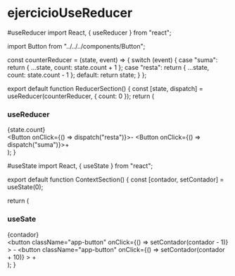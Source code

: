 # ejercicioUseReducer

#useReducer
import React, { useReducer } from "react";

import Button from "../../../components/Button";

const counterReducer = (state, event) => {
  switch (event) {
    case "suma":
      return { ...state, count: state.count + 1 };
    case "resta":
      return { ...state, count: state.count - 1 };
    default:
      return state;
  }
};

export default function ReducerSection() {
  const [state, dispatch] = useReducer(counterReducer, { count: 0 });
  return (
    <div className="flex-center flex-column">
      <h3>useReducer</h3>
      <div className="flex-center flex-column">
        <span>{state.count}</span>
        <div>
          <Button onClick={() => dispatch("resta")}>-</Button>
          <Button onClick={() => dispatch("suma")}>+</Button>
        </div>
      </div>
    </div>
  );
}


#useState
import React, { useState } from "react";

export default function ContextSection() {
  const [contador, setContador] = useState(0);

  return (
    <div className="flex-center flex-column">
      <h3>useSate</h3>
      <div className="flex-center flex-column">
        <span>{contador}</span>
        <div>
          <button
            className="app-button"
            onClick={() => setContador(contador - 1)}
          >
            -
          </button>
          <button
            className="app-button"
            onClick={() => setContador(contador + 10)}
          >
            +
          </button>
        </div>
      </div>
    </div>
  );
}
